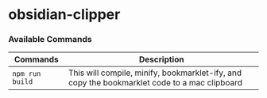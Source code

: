 # obsidian-clipper

### Available Commands

| Commands | Description |
| --- | --- |
| `npm run build` | This will compile, minify, bookmarklet-ify, and copy the bookmarklet code to a mac clipboard |
